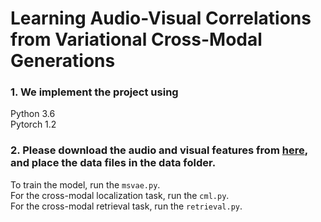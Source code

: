 # Learning Audio-Visual Correlations from Variational Cross-Modal Generations



### 1. We implement the project using
Python 3.6 <br />
Pytorch 1.2

### 2. Please download the audio and visual features from [here](https://github.com/YapengTian/AVE-ECCV18), and place the data files in the data folder. 
To train the model, run the <code>msvae.py</code>. <br />
For the cross-modal localization task, run the <code>cml.py</code>. <br />
For the cross-modal retrieval task, run the <code>retrieval.py</code>. <br />

